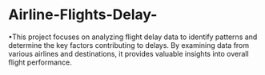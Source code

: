 # Airline-Flights-Delay-
•This project focuses on analyzing flight delay data to identify patterns and determine the key factors contributing to delays. By examining data from various airlines and destinations, it provides valuable insights into overall flight performance.
